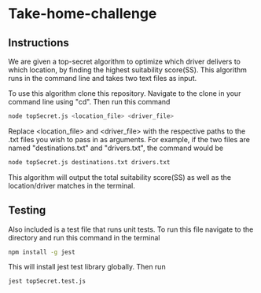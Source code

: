 # Take-home-challenge

## Instructions

We are given a top-secret algorithm to optimize which driver delivers to which location, by finding the highest suitability score(SS). This algorithm runs in the command line and takes two text files as input.

To use this algorithm clone this repository. Navigate to the clone in your command line using "cd". Then run this command

```bash
node topSecret.js <location_file> <driver_file>
```

Replace <location_file> and <driver_file> with the respective paths to the .txt files you wish to pass in as arguments. For example, if the two files are named "destinations.txt" and "drivers.txt", the command would be

```bash
node topSecret.js destinations.txt drivers.txt
```

This algorithm will output the total suitability score(SS) as well as the location/driver matches in the terminal.

## Testing

Also included is a test file that runs unit tests. To run this file navigate to the directory and run this command in the terminal

```bash
npm install -g jest
```

This will install jest test library globally. Then run

```bash
jest topSecret.test.js
```
